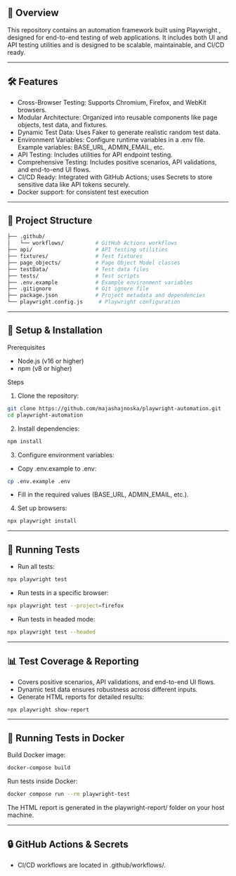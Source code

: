 ## 📌 Overview

This repository contains an automation framework built using Playwright
, designed for end-to-end testing of web applications. It includes both UI and API testing utilities and is designed to be scalable, maintainable, and CI/CD ready.

---

## 🛠️ Features

- Cross-Browser Testing: Supports Chromium, Firefox, and WebKit browsers.
- Modular Architecture: Organized into reusable components like page objects, test data, and fixtures.
- Dynamic Test Data: Uses Faker to generate realistic random test data.
- Environment Variables: Configure runtime variables in a .env file. Example variables: BASE_URL, ADMIN_EMAIL, etc.
- API Testing: Includes utilities for API endpoint testing.
- Comprehensive Testing: Includes positive scenarios, API validations, and end-to-end UI flows.
- CI/CD Ready: Integrated with GitHub Actions; uses Secrets to store sensitive data like API tokens securely.
- Docker support: for consistent test execution

---

## 📁 Project Structure

```bash
├── .github/
│   └── workflows/          # GitHub Actions workflows
├── api/                    # API testing utilities
├── fixtures/               # Test fixtures
├── page_objects/           # Page Object Model classes
├── testData/               # Test data files
├── tests/                  # Test scripts
├── .env.example            # Example environment variables
├── .gitignore              # Git ignore file
├── package.json            # Project metadata and dependencies
└── playwright.config.js     # Playwright configuration
```

---

## 🚀 Setup & Installation

Prerequisites

- Node.js (v16 or higher)
- npm (v8 or higher)

Steps

1. Clone the repository:

```bash
git clone https://github.com/majashajnoska/playwright-automation.git
cd playwright-automation
```

2. Install dependencies:

```bash
npm install
```

3. Configure environment variables:

- Copy .env.example to .env:

```bash
cp .env.example .env
```

- Fill in the required values (BASE_URL, ADMIN_EMAIL, etc.).

4. Set up browsers:

```bash
npx playwright install
```

---

## 🧪 Running Tests

- Run all tests:

```bash
npx playwright test
```

- Run tests in a specific browser:

```bash
npx playwright test --project=firefox
```

- Run tests in headed mode:

```bash
npx playwright test --headed
```

---

## 📊 Test Coverage & Reporting

- Covers positive scenarios, API validations, and end-to-end UI flows.
- Dynamic test data ensures robustness across different inputs.
- Generate HTML reports for detailed results:

```bash
npx playwright show-report
```

---

## 🐳 Running Tests in Docker

Build Docker image:

```bash
docker-compose build
```

Run tests inside Docker:

```bash
docker compose run --rm playwright-test
```

The HTML report is generated in the playwright-report/ folder on your host machine.

---

## 🔒 GitHub Actions & Secrets

- CI/CD workflows are located in .github/workflows/.
